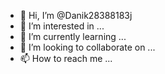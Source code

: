 - 👋 Hi, I’m @Danik28388183j
- 👀 I’m interested in ...
- 🌱 I’m currently learning ...
- 💞️ I’m looking to collaborate on ...
- 📫 How to reach me ...

<!---
Danik28388183j/Danik28388183j is a ✨ special ✨ repository because its `README.md` (this file) appears on your GitHub profile.
You can click the Preview link to take a look at your changes.
--->
